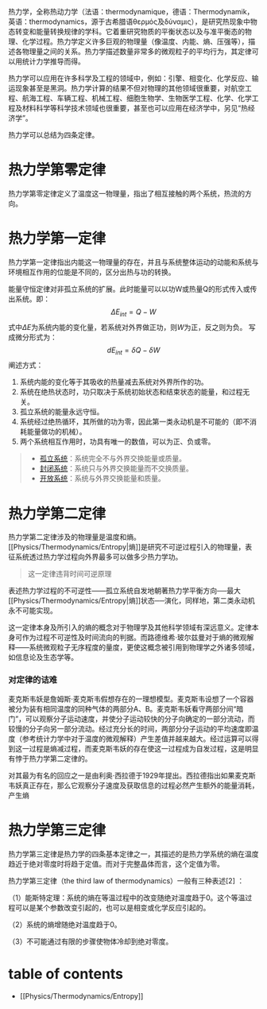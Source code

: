热力学，全称热动力学（法语：thermodynamique，德语：Thermodynamik，英语：thermodynamics，源于古希腊语θερμός及δύναμις），是研究热现象中物态转变和能量转换规律的学科。它着重研究物质的平衡状态以及与准平衡态的物理、化学过程。热力学定义许多巨观的物理量（像温度、内能、熵、压强等），描述各物理量之间的关系。热力学描述数量非常多的微观粒子的平均行为，其定律可以用统计力学推导而得。

热力学可以应用在许多科学及工程的领域中，例如：引擎、相变化、化学反应、输运现象甚至是黑洞。热力学计算的结果不但对物理的其他领域很重要，对航空工程、航海工程、车辆工程、机械工程、细胞生物学、生物医学工程、化学、化学工程及材料科学等科学技术领域也很重要，甚至也可以应用在经济学中，另见“热经济学”。


热力学可以总结为四条定律。

# 热力学第零定律
热力学第零定律定义了温度这一物理量，指出了相互接触的两个系统，热流的方向。

# 热力学第一定律
热力学第一定律指出内能这一物理量的存在，并且与系统整体运动的动能和系统与环境相互作用的位能是不同的，区分出热与功的转换。

能量守恒定律对非孤立系统的扩展。此时能量可以以功W或热量Q的形式传入或传出系统。即：
$$\Delta E_{int}=Q-W$$
式中$\Delta E$为系统内能的变化量，若系统对外界做正功，则$W$为正，反之则为负。
写成微分形式为：
$$d E_{int}=\delta Q-\delta W$$
阐述方式：
1. 系统内能的变化等于其吸收的热量减去系统对外界所作的功。
2. 系统在绝热状态时，功只取决于系统初始状态和结束状态的能量，和过程无关。
3. 孤立系统的能量永远守恒。
4. 系统经过绝热循环，其所做的功为零，因此第一类永动机是不可能的（即不消耗能量做功的机械）。
5. 两个系统相互作用时，功具有唯一的数值，可以为正、负或零。

> -   [孤立系统](https://zh.m.wikipedia.org/wiki/%E5%AD%A4%E7%AB%8B%E7%B3%BB%E7%B5%B1 "孤立系统")：系统完全不与外界交换能量或质量。
> -   [封闭系统](https://zh.m.wikipedia.org/wiki/%E5%B0%81%E9%96%89%E7%B3%BB%E7%B5%B1 "封闭系统")：系统只与外界交换能量而不交换质量。
> -   [开放系统](https://zh.m.wikipedia.org/wiki/%E9%96%8B%E6%94%BE%E7%B3%BB%E7%B5%B1_(%E7%86%B1%E5%8A%9B%E5%AD%B8) "开放系统 (热力学)")：系统与外界交换能量和质量。

# 热力学第二定律
热力学第二定律涉及的物理量是温度和熵。[[Physics/Thermodynamics/Entropy|熵]]是研究不可逆过程引入的物理量，表征系统透过热力学过程向外界最多可以做多少热力学功。

> 这一定律违背时间可逆原理

表述热力学过程的不可逆性——孤立系统自发地朝著热力学平衡方向──最大[[Physics/Thermodynamics/Entropy|熵]]状态──演化，同样地，第二类永动机永不可能实现。

这一定律本身及所引入的熵的概念对于物理学及其他科学领域有深远意义。定律本身可作为过程不可逆性及时间流向的判据。而路德维希·玻尔兹曼对于熵的微观解释——系统微观粒子无序程度的量度，更使这概念被引用到物理学之外诸多领域，如信息论及生态学等。

### 对定律的诘难
麦克斯韦妖是詹姆斯·麦克斯韦假想存在的一理想模型。麦克斯韦设想了一个容器被分为装有相同温度的同种气体的两部分A、B。麦克斯韦妖看守两部分间“暗门”，可以观察分子运动速度，并使分子运动较快的分子向确定的一部分流动，而较慢的分子向另一部分流动。经过充分长的时间，两部分分子运动的平均速度即温度（参考统计力学中对于温度的微观解释）产生差值并越来越大。经过运算可以得到这一过程是熵减过程，而麦克斯韦妖的存在使这一过程成为自发过程，这是明显有悖于热力学第二定律的。

对其最为有名的回应之一是由利奥·西拉德于1929年提出。西拉德指出如果麦克斯韦妖真正存在，那么它观察分子速度及获取信息的过程必然产生额外的能量消耗， 产生熵


# 热力学第三定律
热力学第三定律是热力学的四条基本定律之一，其描述的是热力学系统的熵在温度趋近于绝对零度时将趋于定值。而对于完整晶体而言，这个定值为零。

热力学第三定律（the third law of thermodynamics）一般有三种表述[2] ：

（1）能斯特定理：系统的熵在等温过程中的改变随绝对温度趋于0。这个等温过程可以是某个参数改变引起的，也可以是相变或化学反应引起的。

（2）系统的熵增随绝对温度趋于0。

（3）不可能通过有限的步骤使物体冷却到绝对零度。


# table of contents
- [[Physics/Thermodynamics/Entropy]]